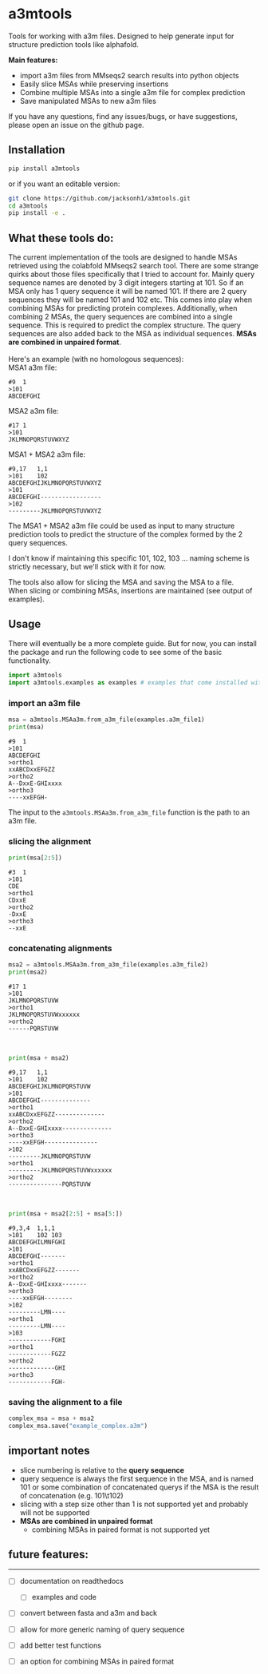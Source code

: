 # a3mtools

Tools for working with a3m files. Designed to help generate input for structure prediction tools like alphafold. 

**Main features:**
- import a3m files from MMseqs2 search results into python objects
- Easily slice MSAs while preserving insertions
- Combine multiple MSAs into a single a3m file for complex prediction
- Save manipulated MSAs to new a3m files

<!-- Provides a method to easily slice a3m MSAs while preserving insertions. <br>Also allows you to concatenate MSAs into a single a3m file for complex prediction. -->

If you have any questions, find any issues/bugs, or have suggestions, please open an issue on the github page. <br>

## Installation
```bash
pip install a3mtools
```

or if you want an editable version:
```bash
git clone https://github.com/jacksonh1/a3mtools.git
cd a3mtools
pip install -e .
```

## What these tools do:

The current implementation of the tools are designed to handle MSAs retrieved using the colabfold MMseqs2 search tool. There are some strange quirks about those files specifically that I tried to account for. Mainly query sequence names are denoted by 3 digit integers starting at 101. So if an MSA only has 1 query sequence it will be named 101. If there are 2 query sequences they will be named 101 and 102 etc. This comes into play when combining MSAs for predicting protein complexes. Additionally, when combining 2 MSAs, the query sequences are combined into a single sequence. This is required to predict the complex structure. The query sequences are also added back to the MSA as individual sequences. **MSAs are combined in unpaired format**.<br>
<br>
Here's an example (with no homologous sequences):
<br>
MSA1 a3m file:
```
#9	1
>101
ABCDEFGHI
```
MSA2 a3m file:
```
#17	1
>101
JKLMNOPQRSTUVWXYZ
```
MSA1 + MSA2 a3m file:
```
#9,17   1,1
>101    102
ABCDEFGHIJKLMNOPQRSTUVWXYZ
>101
ABCDEFGHI-----------------
>102
---------JKLMNOPQRSTUVWXYZ
```
The MSA1 + MSA2 a3m file could be used as input to many structure prediction tools to predict the structure of the complex formed by the 2 query sequences. <br>

I don't know if maintaining this specific 101, 102, 103 ... naming scheme is strictly necessary, but we'll stick with it for now. <br>

The tools also allow for slicing the MSA and saving the MSA to a file. <br>
When slicing or combining MSAs, insertions are maintained (see output of examples). <br>



## Usage
There will eventually be a more complete guide. But for now, you can install the package and run the following code to see some of the basic functionality. <br>


```python
import a3mtools
import a3mtools.examples as examples # examples that come installed with a3mtools
```

### import an a3m file
```python
msa = a3mtools.MSAa3m.from_a3m_file(examples.a3m_file1)
print(msa)
```

```
#9	1
>101
ABCDEFGHI
>ortho1
xxABCDxxEFGZZ
>ortho2
A--DxxE-GHIxxxx
>ortho3
----xxEFGH-
```
The input to the `a3mtools.MSAa3m.from_a3m_file` function is the path to an a3m file.

### slicing the alignment
```python
print(msa[2:5])
```
```
#3	1
>101
CDE
>ortho1
CDxxE
>ortho2
-DxxE
>ortho3
--xxE
```

### concatenating alignments
```python
msa2 = a3mtools.MSAa3m.from_a3m_file(examples.a3m_file2)
print(msa2)
```
```
#17	1
>101
JKLMNOPQRSTUVW
>ortho1
JKLMNOPQRSTUVWxxxxxx
>ortho2
------PQRSTUVW
```
<br>

```python
print(msa + msa2)
```
```
#9,17	1,1
>101	102
ABCDEFGHIJKLMNOPQRSTUVW
>101
ABCDEFGHI--------------
>ortho1
xxABCDxxEFGZZ--------------
>ortho2
A--DxxE-GHIxxxx--------------
>ortho3
----xxEFGH---------------
>102
---------JKLMNOPQRSTUVW
>ortho1
---------JKLMNOPQRSTUVWxxxxxx
>ortho2
---------------PQRSTUVW
```
<br>

```python
print(msa + msa2[2:5] + msa[5:])
```
```
#9,3,4	1,1,1
>101	102	103
ABCDEFGHILMNFGHI
>101
ABCDEFGHI-------
>ortho1
xxABCDxxEFGZZ-------
>ortho2
A--DxxE-GHIxxxx-------
>ortho3
----xxEFGH--------
>102
---------LMN----
>ortho1
---------LMN----
>103
------------FGHI
>ortho1
------------FGZZ
>ortho2
-------------GHI
>ortho3
------------FGH-
```

### saving the alignment to a file
```python
complex_msa = msa + msa2
complex_msa.save("example_complex.a3m")
```

## important notes
- slice numbering is relative to the **query sequence**
- query sequence is always the first sequence in the MSA, and is named 101 or some combination of concatenated querys if the MSA is the result of concatenation (e.g. 101\t102)
- slicing with a step size other than 1 is not supported yet and probably will not be supported
- **MSAs are combined in unpaired format**
  - combining MSAs in paired format is not supported yet


## future features:
---
- [ ] documentation on readthedocs
  - [ ] examples and code
- [ ] convert between fasta and a3m and back
- [ ] allow for more generic naming of query sequence
- [ ] add better test functions
- [ ] an option for combining MSAs in paired format

